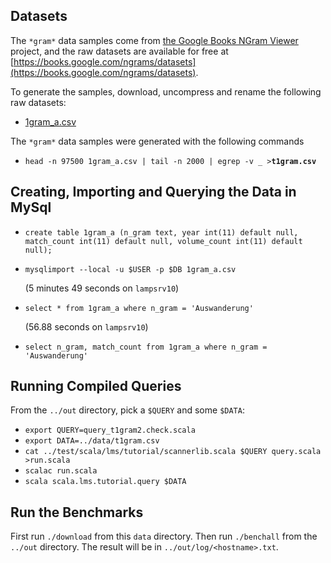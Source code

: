 Datasets
--------

The `*gram*` data samples come from [the Google Books NGram Viewer](https://books.google.com/ngrams) project,
and the raw datasets are available for free at [https://books.google.com/ngrams/datasets](https://books.google.com/ngrams/datasets).

To generate the samples, download, uncompress and rename the following raw datasets:
* [1gram_a.csv](http://storage.googleapis.com/books/ngrams/books/googlebooks-eng-all-1gram-20120701-a.gz)

The `*gram*` data samples were generated with the following commands
* `head -n 97500 1gram_a.csv | tail -n 2000 | egrep -v _ >`**`t1gram.csv`**

Creating, Importing and Querying the Data in MySql
----------------------------------------

* `create table 1gram_a (n_gram text, year int(11) default null, match_count int(11) default null, volume_count int(11) default null);`
* `mysqlimport --local -u $USER -p $DB 1gram_a.csv`

  (5 minutes 49 seconds on `lampsrv10`)

* `select * from 1gram_a where n_gram = 'Auswanderung'`

  (56.88 seconds on `lampsrv10`)

* `select n_gram, match_count from 1gram_a where n_gram = 'Auswanderung'`

Running Compiled Queries
------------------------

From the `../out` directory, pick a `$QUERY` and some `$DATA`:
* `export QUERY=query_t1gram2.check.scala`
* `export DATA=../data/t1gram.csv`
* `cat ../test/scala/lms/tutorial/scannerlib.scala $QUERY query.scala >run.scala`
* `scalac run.scala`
* `scala scala.lms.tutorial.query $DATA`

Run the Benchmarks
------------------

First run `./download` from this `data` directory. Then run `./benchall` from the `../out` directory. The result will be in `../out/log/<hostname>.txt`.

